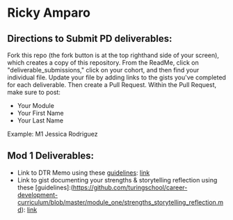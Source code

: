 # Ricky Amparo

## Directions to Submit PD deliverables:
Fork this repo (the fork button is at the top righthand side of your screen), which creates a copy of this repository. From the ReadMe, click on "deliverable_submissions," click on your cohort, and then find your individual file. Update your file by adding links to the gists you've completed for each deliverable. Then create a Pull Request. Within the Pull Request, make sure to post:

* Your Module
* Your First Name
* Your Last Name

Example: M1 Jessica Rodriguez

## Mod 1 Deliverables:
* Link to DTR Memo using these [guidelines](https://github.com/turingschool/career-development-curriculum/blob/master/module_one/dtr_guidelines_memo.md): [link](https://gist.github.com/sidewinder2020/bf6bc5d74743a88d3f7e03e8d963e197)
* Link to gist documenting your strengths & storytelling reflection using these [guidelines]:(https://github.com/turingschool/career-development-curriculum/blob/master/module_one/strengths_storytelling_reflection.md): [link](https://gist.github.com/rickyamparo/4c978991972df00ede58fd5c4d75624d)
